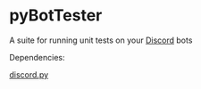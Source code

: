 # pyBotTester

A suite for running unit tests on your [Discord](https://discordapp.com/) bots


Dependencies:

[discord.py](https://github.com/Rapptz/discord.py)